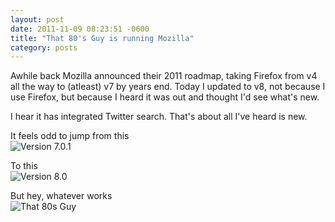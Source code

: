 ```yaml
---
layout: post
date: 2011-11-09 08:23:51 -0600
title: "That 80's Guy is running Mozilla"
category: posts
---
```



Awhile back Mozilla announced their 2011 roadmap, taking Firefox from
v4 all the way to (atleast) v7 by years end. Today I updated to v8, not
because I use Firefox, but because I heard it was out and thought I'd
see what's new.

I hear it has integrated Twitter search.  That's about all I've heard is
new.

It feels odd to jump from this  
![Version 7.0.1]({{site.baseurl}}/static/images/ff_7_0_1.png)

To this  
![Version 8.0]({{site.baseurl}}/static/images/ff_8_0.png)

But hey, whatever works  
![That 80s Guy]({{site.baseurl}}/static/images/That80sGuy.jpg)
